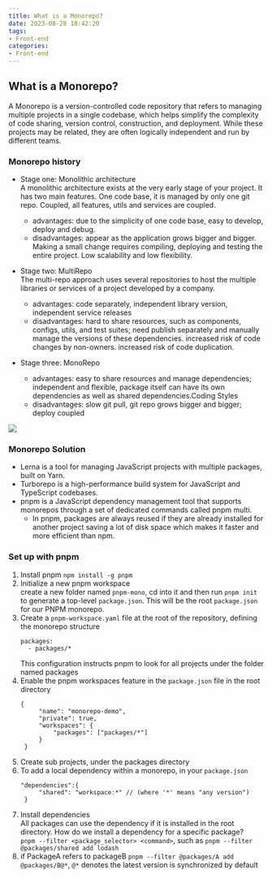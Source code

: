 ```yaml
---
title: What is a Monorepo?
date: 2023-08-28 18:42:20
tags:
- Front-end
categories:
- Front-end
---
```


## What is a Monorepo?

A Monorepo is a version-controlled code repository that refers to managing multiple projects in a single codebase, which helps simplify the complexity of code sharing, version control, construction, and deployment. While these projects may be related, they are often logically independent and run by different teams.

### Monorepo history

- Stage one: Monolithic architecture  
A monolithic architecture exists at the very early stage of your project. It has two main features. One code base, it is managed by only one git repo. Coupled, all features, utils and services are coupled.
  - advantages: due to the simplicity of one code base, easy to develop, deploy and debug.
  - disadvantages: appear as the application grows bigger and bigger. Making a small change requires compiling, deploying and testing the entire project. Low scalability and low flexibility.

- Stage two: MultiRepo  
  The multi-repo approach uses several repositories to host the multiple libraries or services of a project developed by a company.
  - advantages: code separately, independent library version, independent service releases
  - disadvantages: hard to share resources, such as components, configs, utils, and test suites; need publish separately and manually manage the versions of these dependencies. increased risk of code changes by non-owners. increased risk of code duplication.

- Stage three: MonoRepo
  - advantages: easy to share resources and manage dependencies; independent and flexible, package itself can have its own dependencies as well as shared dependencies.Coding Styles
  - disadvantages: slow git pull, git repo grows bigger and bigger; deploy coupled

![](/images/img/compare.webp)

### Monorepo Solution
- Lerna is a tool for managing JavaScript projects with multiple packages, built on Yarn.
- Turborepo is a high-performance build system for JavaScript and TypeScript codebases.
- pnpm is a JavaScript dependency management tool that supports monorepos through a set of dedicated commands called pnpm multi.
  - In pnpm, packages are always reused if they are already installed for another project saving a lot of disk space which makes it faster and more efficient than npm.

### Set up with pnpm
1. Install pnpm
   ```npm install -g pnpm```
2. Initialize a new pnpm workspace  
   create a new folder named `pnpm-mono`, cd into it and then run `pnpm init` to generate a top-level `package.json`. This will be the root `package.json` for our PNPM monorepo.
3. Create a `pnpm-workspace.yaml` file at the root of the repository, defining the monorepo structure
   ```
   packages:
     - packages/*
   ```
   This configuration instructs pnpm to look for all projects under the folder named packages
4. Enable the pnpm workspaces feature in the `package.json` file in the root directory
   ```
   {
        "name": "monorepo-demo",
        "private": true,
        "workspaces": {
            "packages": ["packages/*"]
        }
    }
   ```
5. Create sub projects, under the packages directory
6. To add a local dependency within a monorepo, in your `package.json`
   ```
   "dependencies":{
        "shared": "workspace:*" // (where '*' means "any version")
    }
   ```
7. Install dependencies  
   All packages can use the dependency if it is installed in the root directory. How do we install a dependency for a specific package?  
   `pnpm --filter <package_selector> <command>`, such as `pnpm --filter @packages/shared add lodash`
8. if PackageA refers to packageB
   `pnpm --filter @packages/A add @packages/B@*`, `@*` denotes the latest version is synchronized by default
